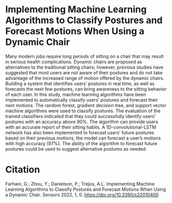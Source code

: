 # Implementing Machine Learning Algorithms to Classify Postures and Forecast Motions When Using a Dynamic Chair



Many modern jobs require long periods of sitting on a chair that may result in serious
health complications. Dynamic chairs are proposed as alternatives to the traditional sitting chairs;
however, previous studies have suggested that most users are not aware of their postures and do
not take advantage of the increased range of motion offered by the dynamic chairs. Building a
system that identifies users’ postures in real time, as well as forecasts the next few postures, can
bring awareness to the sitting behavior of each user. In this study, machine learning algorithms have
been implemented to automatically classify users’ postures and forecast their next motions. The
random forest, gradient decision tree, and support vector machine algorithms were used to classify
postures. The evaluation of the trained classifiers indicated that they could successfully identify users’
postures with an accuracy above 90%. The algorithm can provide users with an accurate report of
their sitting habits. A 1D-convolutional-LSTM network has also been implemented to forecast users’
future postures based on their previous motions, the model can forecast a user’s motions with high
accuracy (97%). The ability of the algorithm to forecast future postures could be used to suggest
alternative postures as needed.


# Citation 
Farhani, G.; Zhou, Y.;
Danielson, P.; Trejos, A.L.
Implementing Machine Learning
Algorithms to Classify Postures and
Forecast Motions When Using a
Dynamic Chair. Sensors 2022, 1, 0.
https://doi.org/10.3390/s22010400
